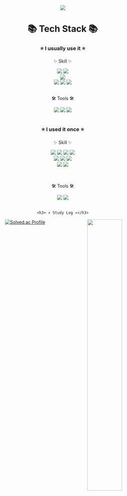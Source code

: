 <div align=center>
	<img src="https://capsule-render.vercel.app/api?type=waving&color=auto&height=200&section=header&text=meohyeon&github&fontSize=90" />	
</div>


<div align=center>
	<h1>📚 Tech Stack 📚</h1>
	<h3> ⭐ I usually use it ⭐</h3>
	<p>✨ Skill ✨</p>
</div>
<div align=center>
	<img src="https://img.shields.io/badge/Python-3766AB?style=flat-square&logo=Python&logoColor=white"/>
	<img src="https://img.shields.io/badge/Java-007396?style=flat&logo=Conda-Forge&logoColor=white" />
	<br>
	<img src="https://img.shields.io/badge/MySQL-4479A1?style=flat-square&logo=MySQL&logoColor=white">
	<br>
  	<img src="https://img.shields.io/badge/Javascript-ffb13b?style=flat-square&logo=javascript&logoColor=white"/>
  	<img src="https://img.shields.io/badge/Node.js-026e00?style=flat-square&logo=Node.js&logoColor=white">
  	<img src="https://img.shields.io/badge/Express-000000?style=flat-square&logo=Express&logoColor=white">
</div>
<div align=center>
	<br>
	<p>🛠 Tools 🛠</p>
</div>
<div align=center>
	<img src="https://img.shields.io/badge/Visual%20Studio%20Code-007ACC?style=flat&logo=VisualStudioCode&logoColor=white" />
	<img src="https://img.shields.io/badge/GitHub-181717?style=flat&logo=GitHub&logoColor=white" />
	<img src="https://img.shields.io/badge/Eclipse%20IDE-2C2255?style=flat&logo=EclipseIDE&logoColor=white" />
</div>

<div align=center>
	<br>
	<h3> ⭐ I used it once ⭐</h3>
	<p>✨ Skill ✨</p>
</div>
<div align=center>
	<img src="https://img.shields.io/badge/HTML5-E34F26?style=flat&logo=HTML5&logoColor=white" />
	<img src="https://img.shields.io/badge/CSS3-1572B6?style=flat&logo=CSS3&logoColor=white" />
	<img src="https://img.shields.io/badge/jQuery-0769AD?style=flat&logo=jQuery&logoColor=white" />
	<img src="https://img.shields.io/badge/TypeScript-3178C6?style=flat-square&logo=TypeScript&logoColor=white"/>
	<br>
  	<img src="https://img.shields.io/badge/C-A8B9CC?style=flat-square&logo=C&logoColor=white"/>
  	<img src="https://img.shields.io/badge/C%23-239120?style=flat-square&logo=C-sharp&logoColor=white"/>
	<img src="https://img.shields.io/badge/c++-00599C?style=flat-square&logo=c%2B%2B&logoColor=white"/>
	<br>
	<img src="https://img.shields.io/badge/pandas-150458?style=flat-square&logo=pandas&logoColor=white"/>
	<img src="https://img.shields.io/badge/Numpy-013243?style=flat-square&logo=Numpy&logoColor=white"/>
</div>

<div align=center>
	<br>
	<br>
	<p>🛠 Tools 🛠</p>
</div>
<div align=center>
	<img src="https://img.shields.io/badge/IntelliJ-000000?style=flat-square&logo=IntelliJIDEA&logoColor=white"/>
	<img src="https://img.shields.io/badge/Visual Studio-5C2D91?style=flat-square&logo=VisualStudio&logoColor=white"/>
</div>


<div align="center"> 
	<br>
	
 	<h3> ✈️ Study Log ✈️</h3>
  
[![Solved.ac Profile](http://mazassumnida.wtf/api/v2/generate_badge?boj=sssdane)](https://solved.ac/sssdane/)
<img align="right" width="47%" src="https://github-readme-stats.vercel.app/api?username=meohyeon&theme=buefy"/> 
</div>
